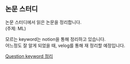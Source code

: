 ## 논문 스터디
논문 스터디에서 읽은 논문을 정리합니다.  
(주제: ML)

모르는 keyword는 notion을 통해 정리하고 있습니다.  
어느정도 잘 알게 되었을 때, velog를 통해 재 정리할 예정입니다.

[Question keyword 정리](https://www.notion.so/valuecoding/be2252fe79ef4f2f9530ccdbce8c5b69)